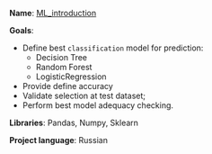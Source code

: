 **Name**: [ML_introduction](https://github.com/Ivan-Bebeshko/Yandex_Practicum/blob/84c718e59fe95bcc6f4ffa3c1c2633b4b4cb5d3c/02_ML_introduction/02_ML_intro.ipynb)

**Goals**:
  - Define best `classification` model for prediction:
    - Decision Tree
    - Random Forest
    - LogisticRegression
  - Provide define accuracy
  - Validate selection at test dataset;
  - Perform best model adequacy checking. 

**Libraries**: Pandas, Numpy, Sklearn

**Project language**: Russian
